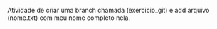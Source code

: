 Atividade de criar uma branch chamada (exercicio_git) e add arquivo (nome.txt) com meu nome completo nela.
